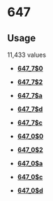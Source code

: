 # 647

## Usage

11,433 values

-   **[647\_7$0](../../tags/647/647_70-1.md)**  

-   **[647\_7$2](../../tags/647/647_72-2.md)**  

-   **[647\_7$a](../../tags/647/647_7a-3.md)**  

-   **[647\_7$d](../../tags/647/647_7d-4.md)**  

-   **[647\_7$c](../../tags/647/647_7c-5.md)**  

-   **[647\_0$0](../../tags/647/647_00-6.md)**  

-   **[647\_0$2](../../tags/647/647_02-7.md)**  

-   **[647\_0$a](../../tags/647/647_0a-8.md)**  

-   **[647\_0$c](../../tags/647/647_0c-9.md)**  

-   **[647\_0$d](../../tags/647/647_0d-10.md)**  


